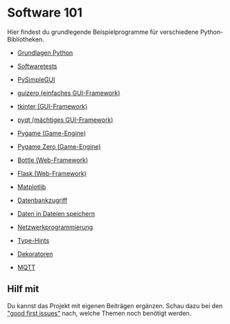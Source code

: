 # Software 101

Hier findest du grundlegende Beispielprogramme für verschiedene 
Python-Bibliotheken.

- [Grundlagen Python](python/README.md)
- [Softwaretests](testing/README.md)

- [PySimpleGUI](pysimplegui/README.md)
- [guizero (einfaches GUI-Framework)](guizero/README.md)
- [tkinter (GUI-Framework)](tkinter/README.md)
- [pyqt (mächtiges GUI-Framework)](pyqt/README.md)

- [Pygame (Game-Engine)](pygame/README.md)
- [Pygame Zero (Game-Engine)](pygame-zero/README.md)
- [Bottle (Web-Framework)](bottle/README.md)
- [Flask (Web-Framework)](flask/README.md)
- [Matplotlib](matplotlib/README.md)
- [Datenbankzugriff](datenbank/README.md)
- [Daten in Dateien speichern](persistenz/README.md)
- [Netzwerkprogrammierung](netzwerk/README.md)
- [Type-Hints](typen/README.md)
- [Dekoratoren](decorator/README.md)

- [MQTT](mqtt/README.md)


## Hilf mit

Du kannst das Projekt mit eigenen Beiträgen ergänzen. Schau dazu bei den  
["good first issues"](https://github.com/tbs1-bo/software-101/issues?q=is%3Aissue+is%3Aopen+label%3A%22good+first+issue%22)
nach, welche Themen noch benötigt werden.
